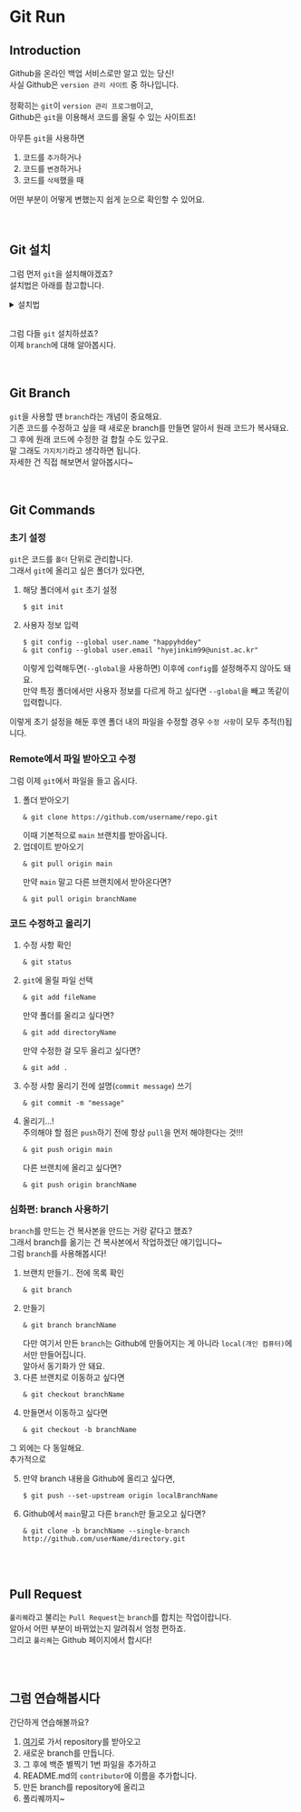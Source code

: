 # Git Run

## Introduction
Github을 온라인 백업 서비스로만 알고 있는 당신!  
사실 Github은 `version 관리 사이트` 중 하나입니다.  
<br>
정확히는 `git`이 `version 관리 프로그램`이고,  
Github은 `git`을 이용해서 코드를 올릴 수 있는 사이트죠!  
<br>
아무튼 `git`을 사용하면

1. 코드를 `추가`하거나
2. 코드를 `변경`하거나
3. 코드를 `삭제`했을 때  

어떤 부분이 어떻게 변했는지 쉽게 눈으로 확인할 수 있어요.  
<br>
<br>

## Git 설치
그럼 먼저 `git`을 설치해야겠죠?  
설치법은 아래를 참고합니다.  

<details><summary>설치법</summary>
"git 설치" 를 구글링ㅎㅎ
</details>  

<br>

그럼 다들 `git` 설치하셨죠?  
이제 `branch`에 대해 알아봅시다.  
<br>
<br>

## Git Branch
`git`을 사용할 땐 `branch`라는 개념이 중요해요.  
기존 코드를 수정하고 싶을 때 새로운 branch를 만들면 알아서 원래 코드가 복사돼요.  
그 후에 원래 코드에 수정한 걸 합칠 수도 있구요.  
말 그래도 `가지치기`라고 생각하면 됩니다.  
자세한 건 직접 해보면서 알아봅시다~  
<br>
<br>

## Git Commands

### 초기 설정
`git`은 코드를 `폴더` 단위로 관리합니다.  
그래서 `git`에 올리고 싶은 폴더가 있다면,

1. 해당 폴더에서 `git` 초기 설정
    ```
    $ git init
    ```
2. 사용자 정보 입력
    ```
    $ git config --global user.name "happyhddey"
    & git config --global user.email "hyejinkim99@unist.ac.kr"
    ```
    이렇게 입력해두면(`--global`을 사용하면) 이후에 `config`를 설정해주지 않아도 돼요.  
    만약 특정 폴더에서만 사용자 정보를 다르게 하고 싶다면 `--global`을 빼고 똑같이 입력합니다.  

이렇게 초기 설정을 해둔 후엔 폴더 내의 파일을 수정할 경우 `수정 사항`이 모두 추적(!)됩니다.  

### Remote에서 파일 받아오고 수정
그럼 이제 `git`에서 파일을 들고 옵시다.  
1. 폴더 받아오기
    ```
    & git clone https://github.com/username/repo.git
    ```
    이때 기본적으로 `main` 브랜치를 받아옵니다.  
2. 업데이트 받아오기
    ```
    & git pull origin main
    ```
    만약 `main` 말고 다른 브랜치에서 받아온다면?
    ```
    & git pull origin branchName
    ```
    
### 코드 수정하고 올리기
1. 수정 사항 확인
    ```
    & git status
    ```
2. `git`에 올릴 파일 선택
    ```
    & git add fileName
    ```
    만약 폴더를 올리고 싶다면?
    ```
    & git add directoryName
    ```
    만약 수정한 걸 모두 올리고 싶다면?
    ```
    & git add .
    ```
3. 수정 사항 올리기 전에 설명(`commit message`) 쓰기
    ```
    & git commit -m "message"
    ```
4. 올리기...!  
    주의해야 할 점은 `push`하기 전에 항상 `pull`을 먼저 해야한다는 것!!!
    ```
    & git push origin main
    ```
    다른 브랜치에 올리고 싶다면?  
    ```
    & git push origin branchName
    ```

### 심화편: branch 사용하기
`branch`를 만드는 건 복사본을 만드는 거랑 같다고 했죠?  
그래서 branch를 옮기는 건 복사본에서 작업하겠단 얘기입니다~  
그럼 `branch`를 사용해봅시다!  
1. 브랜치 만들기.. 전에 목록 확인
    ```
    & git branch
    ```
2. 만들기
    ```
    & git branch branchName
    ```
    다만 여기서 만든 `branch`는 Github에 만들어지는 게 아니라 `local(개인 컴퓨터)`에서만 만들어집니다.  
    알아서 동기화가 안 돼요.  
3. 다른 브랜치로 이동하고 싶다면  
    ```
    & git checkout branchName
    ```
4. 만들면서 이동하고 싶다면
    ```
    & git checkout -b branchName
    ```

그 외에는 다 동일해요.  
추가적으로

5. 만약 branch 내용을 Github에 올리고 싶다면,
    ```
    $ git push --set-upstream origin localBranchName
    ```
6. Github에서 `main`말고 다른 `branch`만 들고오고 싶다면?  
    ```
    & git clone -b branchName --single-branch http://github.com/userName/directory.git
    ```

<br>
<br>

## Pull Request
`풀리퀘`라고 불리는 `Pull Request`는 `branch`를 합치는 작업이랍니다.  
알아서 어떤 부분이 바뀌었는지 알려줘서 엄청 편하죠.  
그리고 `풀리퀘`는 Github 페이지에서 합시다!  

<br>
<br>

## 그럼 연습해봅시다
간단하게 연습해볼까요?  
1. [여기](https://github.com/happyhddey/starPattern)로 가서 repository를 받아오고
2. 새로운 branch를 만듭니다.
3. 그 후에 백준 별찍기 1번 파일을 추가하고  
4. README.md의 `contributor`에 이름을 추가합니다.  
5. 만든 branch를 repository에 올리고  
6. 풀리퀘까지~  

